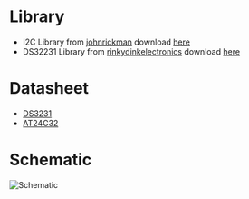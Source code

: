 # Library
* I2C Library from [johnrickman](https://github.com/johnrickman) download [here](https://github.com/johnrickman/LiquidCrystal_I2C)
* DS32231 Library from [rinkydinkelectronics](http://www.rinkydinkelectronics.com/) download [here](http://www.rinkydinkelectronics.com/library.php?id=73)

# Datasheet
* [DS3231](https://datasheets.maximintegrated.com/en/ds/DS3231.pdf)
* [AT24C32](http://ww1.microchip.com/downloads/en/devicedoc/doc0336.pdf)

# Schematic
![Schematic](https://github.com/sagakusumawijaya/Arduino-ATM/blob/master/BAB%2041%20-%20Modul%20RTC/DS3231/Schematic%20with%20LCD.jpg)
